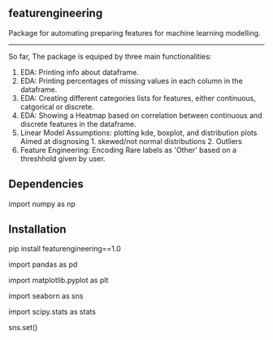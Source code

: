 ## featurengineering
Package for automating preparing features for machine learning modelling.


--------------
So far, The package is equiped by three main functionalities:
1. EDA: Printing info about dataframe.
2. EDA: Printing percentages of missing values in each column in the dataframe.
3. EDA: Creating different categories lists for features, either continuous, catgorical or discrete.
4. EDA: Showing a Heatmap based on correlation between continuous and discrete features in the dataframe.
5. Linear Model Assumptions: plotting kde, boxplot, and distribution plots
        Aimed at disgnosing 
        1. skewed/not normal distributions
        2. Outliers
6. Feature Engineering: Encoding Rare labels as 'Other' based on a threshhold given by user.

## Dependencies
import numpy as np

## Installation
pip install featurengineering==1.0

import pandas as pd

import matplotlib.pyplot as plt

import seaborn as sns

import scipy.stats as stats

sns.set()